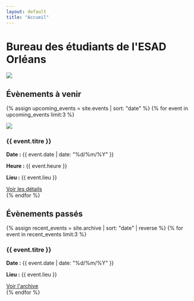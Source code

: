 ```yaml
---
layout: default
title: "Accueil"
---
```


# Bureau des étudiants de l'ESAD Orléans
<!-- ATTENTION : le fichier planning doit être nommé    planning.png   et placé dans le dossier assets > images > planning -->
<!--ATTENTION : Il ne peut y avoir QU'UN SEUL fichier dans planning.png-->
<img id="photo-centree" src="assets/images/planning.png">

<div class="section-title">
  <div class="section-title__item line"></div>
  <h2 class="section-title__item">Évènements à venir</h2>
  <div class="section-title__item line"></div>
</div>

{% assign upcoming_events = site.events | sort: "date" %}
{% for event in upcoming_events limit:3 %}
<div class="event-card" style="diplay: flex;">
  <img src="{{ event.poster }}">
  <div>
    <h3>{{ event.titre }}</h3>
    <p><strong>Date :</strong> {{ event.date | date: "%d/%m/%Y" }}</p>
    <p><strong>Heure :</strong> {{ event.heure }}</p>
    <p><strong>Lieu :</strong> {{ event.lieu }}</p>
    <a href="{{ event.url | relative_url }}">Voir les détails</a>
  </div>
</div>
{% endfor %}

<div class="section-title">
  <div class="section-title__item line"></div>
  <h2 class="section-title__item">Évènements passés</h2>
  <div class="section-title__item line"></div>
</div>

{% assign recent_events = site.archive | sort: "date" | reverse %}
{% for event in recent_events limit:3 %}
<div class="event-card">
  <h3>{{ event.titre }}</h3>
  <p><strong>Date :</strong> {{ event.date | date: "%d/%m/%Y" }}</p>
  <p><strong>Lieu :</strong> {{ event.lieu }}</p>
  <a href="{{ event.url | relative_url }}">Voir l'archive</a>
</div>
{% endfor %}

